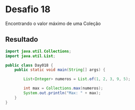 # Desafio 18

Encontrando o valor máximo de uma Coleção

## Resultado

```java
import java.util.Collections;
import java.util.List;

public class Day018 {
    public static void main(String[] args) {

        List<Integer> numeros = List.of(1, 2, 3, 9, 5);

        int max = Collections.max(numeros);
        System.out.println("Max: " + max);
    }  
}
```